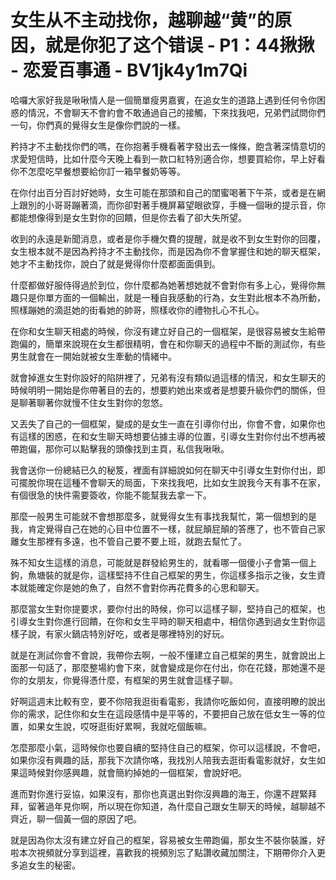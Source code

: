 # 女生从不主动找你，越聊越“黄”的原因，就是你犯了这个错误 - P1：44揪揪 - 恋爱百事通 - BV1jk4y1m7Qi

哈囉大家好我是啾啾情人是一個簡單瘦男嘉賓，在追女生的道路上遇到任何令你困惑的情況，不會聊天不會約會不敢通過自己的接觸，下來找我吧，兄弟們試問你們一句，你們真的覺得女生是像你們說的一樣。

矜持才不主動找你們的嗎，在你抱著手機看著字發出去一條條，飽含著深情意切的求愛短信時，比如什麼今天晚上看到一款口紅特別適合你，想要買給你，早上好看你不怎麼吃早餐想要給你訂一箱早餐奶等等。

在你付出百分百討好她時，女生可能在那頭和自己的閨蜜喝著下午茶，或者是在網上跟別的小哥哥蹦著滴，而你卻對著手機屏幕望眼欲穿，手機一個啾的提示音，你都能想像得到是女生對你的回饋，但是你去看了卻大失所望。

收到的永遠是新聞消息，或者是你手機欠費的提醒，就是收不到女生對你的回覆，女生根本就不是因為矜持才不主動找你，而是因為你不會掌握住和她的聊天框架，她才不主動找你，說白了就是覺得你什麼都面面俱到。

什麼都做好服侍得過於到位，你什麼都為她著想她就不會對你有多上心，覺得你無趣只是你單方面的一個輸出，就是一種自我感動的行為，女生對此根本不為所動，照樣蹦她的滴逛她的街看她的帥哥，照樣收你的禮物扎心不扎心。

在你和女生聊天相處的時候，你沒有建立好自己的一個框架，是很容易被女生給帶跑偏的，簡單來說現在女生都很精明，會在和你聊天的過程中不斷的測試你，有些男生就會在一開始就被女生牽動的情緒中。

就會掉進女生對你設好的陷阱裡了，兄弟有沒有類似過這樣的情況，和女生聊天的時候明明一開始是你帶著目的去的，想要約她出來或者是想要升級你們的關係，但是聊著聊著你就慢不住女生對你的忽悠。

又丟失了自己的一個框架，變成的是女生一直在引導你付出，你會不會，如果你也有這樣的困惑，在和女生聊天時想要佔據主導的位置，引導女生對你付出不想再被帶跑偏，那你可以點擊我的頭像找到主頁，私信我啾啾。

我會送你一份總結已久的秘笈，裡面有詳細說如何在聊天中引導女生對你付出，即可擺脫你現在這種不會聊天的局面，下來找我吧，比如女生說我今天有事不在家，有個很急的快件需要簽收，你能不能幫我去拿一下。

那麼一般男生可能就不會想那麼多，就覺得女生有事找我幫忙，第一個想到的是我，肯定覺得自己在她的心目中位置不一樣，就屁顛屁顛的答應了，也不管自己家離女生那裡有多遠，也不管自己要不要上班，就跑去幫忙了。

殊不知女生這樣的消息，可能就是群發給男生的，就看哪一個傻小子會第一個上鉤，魚塘裝的就是你，這樣堅持不住自己框架的男生，你這樣多指示之後，女生資本就能確定你是她的魚了，自然不會對你再花費多的心思和聊天。

那麼當女生對你提要求，要你付出的時候，你可以這樣子聊，堅持自己的框架，也引導女生對你進行回饋，在你和女生平時的聊天相處中，相信你遇到過女生對你這樣子說，有家火鍋店特別好吃，或者是哪裡特別的好玩。

就是在測試你會不會說，我帶你去啊，一般不懂建立自己框架的男生，就會說出上面那一句話了，那麼整場約會下來，就會變成是你在付出，你在花錢，那她還不是你的女朋友，你覺得憑什麼，有框架的男生就會這樣子聊。

好啊這週末比較有空，要不你陪我逛街看電影，我請你吃飯如何，直接明瞭的說出你的需求，記住你和女生在這段感情中是平等的，不要把自己放在低女生一等的位置，如果女生說，哎呀逛街好累啊，我就吃個飯嘛。

怎麼那麼小氣，這時候你也要自續的堅持住自己的框架，你可以這樣說，不會吧，如果你沒有興趣的話，那我下次請你咯，我找別人陪我去逛街看電影就好，女生如果這時候對你感興趣，就會簡約掉她的一個框架，會說好吧。

進而對你進行妥協，如果沒有，那你也真選出對你沒興趣的海王，你還不趕緊拜拜，留著過年見你啊，所以現在你知道，為什麼自己跟女生聊天的時候，越聊越不齊近，聊一個黃一個的原因了吧。

就是因為你太沒有建立好自己的框架，容易被女生帶跑偏，那女生不裝你裝誰，好啦本次視頻就分享到這裡，喜歡我的視頻別忘了點讚收藏加關注，下期帶你介入更多追女生的秘密。

